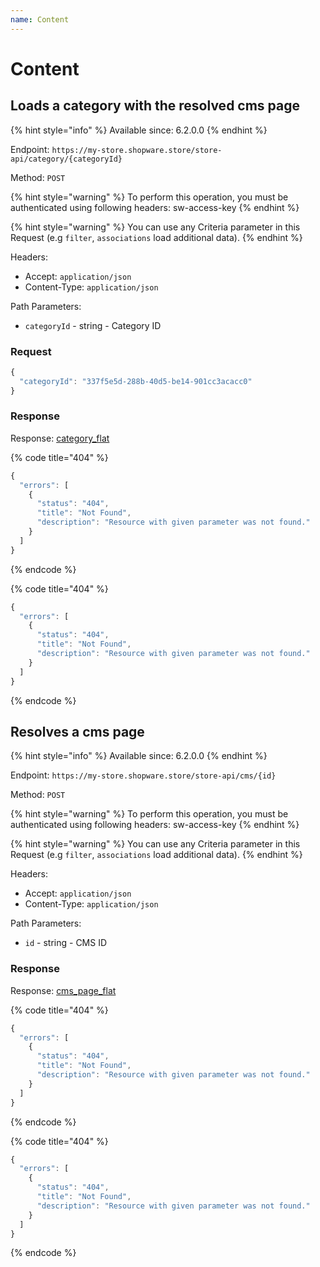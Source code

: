```yaml
---
name: Content
---
```


# Content

## Loads a category with the resolved cms page

{% hint style="info" %}
Available since: 6.2.0.0
{% endhint %}

Endpoint: `https://my-store.shopware.store/store-api/category/{categoryId}`

Method: `POST`

{% hint style="warning" %}
To perform this operation, you must be authenticated using following headers:
sw-access-key
{% endhint %}

{% hint style="warning" %}
You can use any Criteria parameter in this Request (e.g `filter`, `associations` load additional data).
{% endhint %}

Headers:

- Accept: `application/json`
- Content-Type: `application/json`

Path Parameters:

- `categoryId` - string - Category ID

### Request

```javascript
{
  "categoryId": "337f5e5d-288b-40d5-be14-901cc3acacc0"
}
```

### Response

Response: [category_flat](/schema/category_flat.md)

{% code title="404" %}
```javascript
{
  "errors": [
    {
      "status": "404",
      "title": "Not Found",
      "description": "Resource with given parameter was not found."
    }
  ]
}
```
{% endcode %}

{% code title="404" %}
```javascript
{
  "errors": [
    {
      "status": "404",
      "title": "Not Found",
      "description": "Resource with given parameter was not found."
    }
  ]
}
```
{% endcode %}

## Resolves a cms page

{% hint style="info" %}
Available since: 6.2.0.0
{% endhint %}

Endpoint: `https://my-store.shopware.store/store-api/cms/{id}`

Method: `POST`

{% hint style="warning" %}
To perform this operation, you must be authenticated using following headers:
sw-access-key
{% endhint %}

{% hint style="warning" %}
You can use any Criteria parameter in this Request (e.g `filter`, `associations` load additional data).
{% endhint %}

Headers:

- Accept: `application/json`
- Content-Type: `application/json`

Path Parameters:

- `id` - string - CMS ID

### Response

Response: [cms_page_flat](/schema/cms_page_flat.md)

{% code title="404" %}
```javascript
{
  "errors": [
    {
      "status": "404",
      "title": "Not Found",
      "description": "Resource with given parameter was not found."
    }
  ]
}
```
{% endcode %}

{% code title="404" %}
```javascript
{
  "errors": [
    {
      "status": "404",
      "title": "Not Found",
      "description": "Resource with given parameter was not found."
    }
  ]
}
```
{% endcode %}
